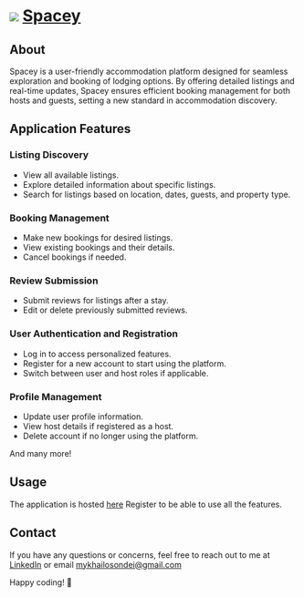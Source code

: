 
# ![](/airbnb-net/ClientApp/src/values/svgs/Exclude.svg) [Spacey](https://spacey-net.azurewebsites.net/)

## About

Spacey is a user-friendly accommodation platform designed for seamless exploration and booking of lodging options. By offering detailed listings and real-time updates, Spacey ensures efficient booking management for both hosts and guests, setting a new standard in accommodation discovery.

## Application Features

### Listing Discovery
- View all available listings.
- Explore detailed information about specific listings.
- Search for listings based on location, dates, guests, and property type.

### Booking Management
- Make new bookings for desired listings.
- View existing bookings and their details.
- Cancel bookings if needed.

### Review Submission
- Submit reviews for listings after a stay.
- Edit or delete previously submitted reviews.

### User Authentication and Registration
- Log in to access personalized features.
- Register for a new account to start using the platform.
- Switch between user and host roles if applicable.

### Profile Management
- Update user profile information.
- View host details if registered as a host.
- Delete account if no longer using the platform.

And many more!

## Usage

The application is hosted [here](https://spacey-net.azurewebsites.net/)
Register to be able to use all the features.

## Contact

If you have any questions or concerns, feel free to reach out to me at [LinkedIn](https://www.linkedin.com/in/michaelsondei/) or email mykhailosondei@gmail.com

Happy coding! 🚀
